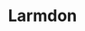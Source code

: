 ---
title: 'Larmdon'
symbol_image: 'symbols/kr/52.svg'
weight: 52
card: true
card_color: 'bg-symbol-red'
---